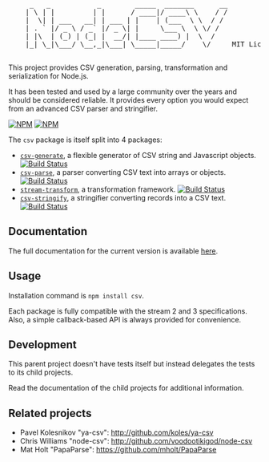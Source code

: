 
<pre>
     _   _           _        _____  _______      __
    | \ | |         | |      / ____|/ ____\ \    / /
    |  \| | ___   __| | ___ | |    | (___  \ \  / /
    | . ` |/ _ \ / _` |/ _ \| |     \___ \  \ \/ /
    | |\  | (_) | (_| |  __/| |____ ____) |  \  /
    |_| \_|\___/ \__,_|\___| \_____|_____/    \/     MIT License

</pre>

This project provides CSV generation, parsing, transformation and serialization
for Node.js.

It has been tested and used by a large community over the years and should be
considered reliable. It provides every option you would expect from an advanced
CSV parser and stringifier.

[![NPM](https://img.shields.io/npm/dm/csv)](https://www.npmjs.com/package/csv) [![NPM](https://img.shields.io/npm/v/csv)](https://www.npmjs.com/package/csv)

The `csv` package is itself split into 4 packages:

*   [`csv-generate`](https://csv.js.org/generate/),
    a flexible generator of CSV string and Javascript objects. 
    [![Build Status](https://secure.travis-ci.org/adaltas/node-csv-generate.svg?branch=master)][travis-csv-generate]
*   [`csv-parse`](https://csv.js.org/parse/),
    a parser converting CSV text into arrays or objects. 
    [![Build Status](https://secure.travis-ci.org/adaltas/node-csv-parse.svg?branch=master)][travis-csv-parse]
*   [`stream-transform`](https://csv.js.org/transform/),
    a transformation framework.
    [![Build Status](https://secure.travis-ci.org/adaltas/node-stream-transform.svg?branch=master)][travis-stream-transform]
*   [`csv-stringify`](https://csv.js.org/stringify/), 
    a stringifier converting records into a CSV text. 
    [![Build Status](https://secure.travis-ci.org/adaltas/node-csv-stringify.svg?branch=master)][travis-csv-stringify]

## Documentation

The full documentation for the current version is available [here](https://csv.js.org).

## Usage

Installation command is `npm install csv`.

Each package is fully compatible with the stream 2 and 3 specifications.
Also, a simple callback-based API is always provided for convenience.

## Development

This parent project doesn't have tests itself but instead delegates the
tests to its child projects.

Read the documentation of the child projects for additional information.

## Related projects

*   Pavel Kolesnikov "ya-csv": <http://github.com/koles/ya-csv>
*   Chris Williams "node-csv": <http://github.com/voodootikigod/node-csv>
*   Mat Holt "PapaParse": <https://github.com/mholt/PapaParse>

[travis]: https://travis-ci.org/
[travis-csv-generate]: http://travis-ci.org/adaltas/node-csv-generate
[travis-csv-parse]: http://travis-ci.org/adaltas/node-csv-parse
[travis-stream-transform]: http://travis-ci.org/adaltas/node-stream-transform
[travis-csv-stringify]: http://travis-ci.org/adaltas/node-csv-stringify
